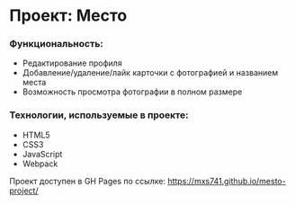 # Проект: Место

### Функциональность:
* Редактирование профиля
* Добавление/удаление/лайк карточки с фотографией и названием места
* Возможность просмотра фотографии в полном размере

### Технологии, используемые в проекте:
* HTML5
* CSS3
* JavaScript
* Webpack

Проект доступен в GH Pages по ссылке: https://mxs741.github.io/mesto-project/
